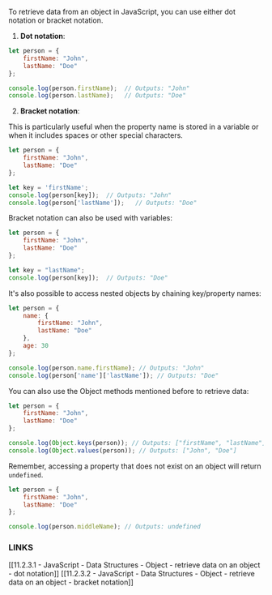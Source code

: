 To retrieve data from an object in JavaScript, you can use either dot notation or bracket notation.

1. **Dot notation**: 

```javascript
let person = {
    firstName: "John",
    lastName: "Doe"
};

console.log(person.firstName);  // Outputs: "John"
console.log(person.lastName);   // Outputs: "Doe"
```

2. **Bracket notation**: 

This is particularly useful when the property name is stored in a variable or when it includes spaces or other special characters.

```javascript
let person = {
    firstName: "John",
    lastName: "Doe"
};

let key = 'firstName';
console.log(person[key]);  // Outputs: "John"
console.log(person['lastName']);   // Outputs: "Doe"
```

Bracket notation can also be used with variables:

```javascript
let person = {
    firstName: "John",
    lastName: "Doe"
};

let key = "lastName";
console.log(person[key]);  // Outputs: "Doe"
```

It's also possible to access nested objects by chaining key/property names:

```javascript
let person = {
    name: {
        firstName: "John",
        lastName: "Doe"
    },
    age: 30
};

console.log(person.name.firstName); // Outputs: "John"
console.log(person['name']['lastName']); // Outputs: "Doe"
```

You can also use the Object methods mentioned before to retrieve data:

```javascript
let person = {
    firstName: "John",
    lastName: "Doe"
};

console.log(Object.keys(person)); // Outputs: ["firstName", "lastName"]
console.log(Object.values(person)); // Outputs: ["John", "Doe"]
```

Remember, accessing a property that does not exist on an object will return `undefined`. 

```javascript
let person = {
    firstName: "John",
    lastName: "Doe"
};

console.log(person.middleName); // Outputs: undefined
```

### **LINKS**
[[11.2.3.1 - JavaScript - Data Structures - Object - retrieve data on an object - dot notation]]
[[11.2.3.2 - JavaScript - Data Structures - Object - retrieve data on an object - bracket notation]]